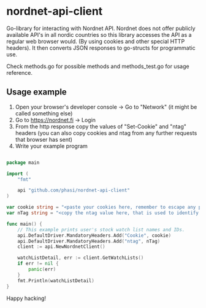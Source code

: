 # nordnet-api-client

Go-library for interacting with Nordnet API. Nordnet does not offer publicly available API's in all nordic countries so
this library accesses the API as a regular web browser would. (By using cookies and other special HTTP headers).
It then converts JSON responses to go-structs for programmatic use.

Check methods.go for possible methods and methods_test.go for usage reference.

## Usage example

1. Open your browser's developer console -> Go to "Network" (it might be called something else)
2. Go to https://nordnet.fi -> Login
3. From the http response copy the values of "Set-Cookie" and "ntag" headers (you can also copy cookies and ntag from any further requests that browser has sent)
4. Write your example program

```go

package main

import (
	"fmt"

	api "github.com/phasi/nordnet-api-client"
)

var cookie string = "<paste your cookies here, remember to escape any possible quotation marks>"
var nTag string = "<copy the ntag value here, that is used to identify you together with the cookies>"

func main() {
	// This example prints user's stock watch list names and IDs.
	api.DefaultDriver.MandatoryHeaders.Add("Cookie", cookie)
	api.DefaultDriver.MandatoryHeaders.Add("ntag", nTag)
	client := api.NewNordnetClient()

	watchListDetail, err := client.GetWatchLists()
	if err != nil {
		panic(err)
	}
	fmt.Println(watchListDetail)
}

```

Happy hacking!